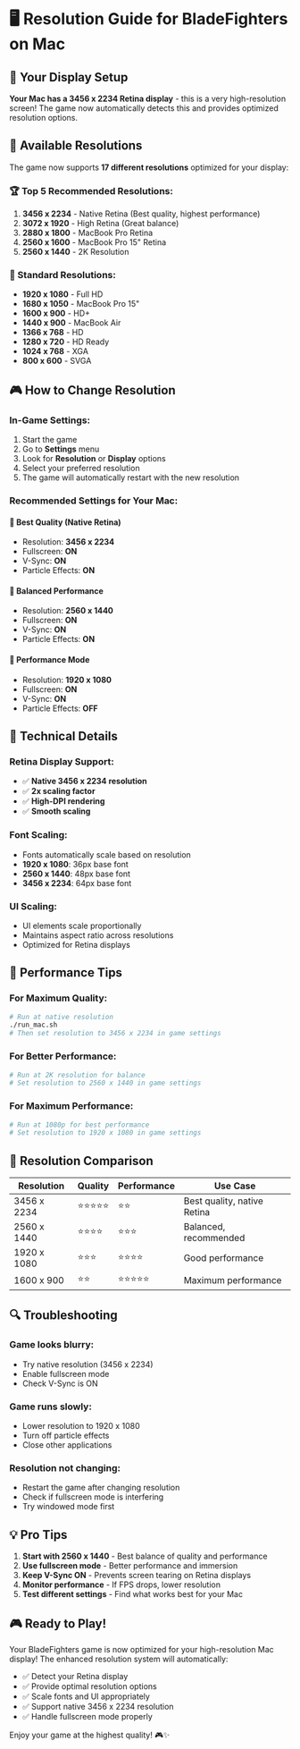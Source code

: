 # 🖥️ Resolution Guide for BladeFighters on Mac

## 🍎 Your Display Setup

**Your Mac has a 3456 x 2234 Retina display** - this is a very high-resolution screen! The game now automatically detects this and provides optimized resolution options.

## 📐 Available Resolutions

The game now supports **17 different resolutions** optimized for your display:

### 🏆 Top 5 Recommended Resolutions:
1. **3456 x 2234** - Native Retina (Best quality, highest performance)
2. **3072 x 1920** - High Retina (Great balance)
3. **2880 x 1800** - MacBook Pro Retina
4. **2560 x 1600** - MacBook Pro 15" Retina
5. **2560 x 1440** - 2K Resolution

### 📱 Standard Resolutions:
- **1920 x 1080** - Full HD
- **1680 x 1050** - MacBook Pro 15"
- **1600 x 900** - HD+
- **1440 x 900** - MacBook Air
- **1366 x 768** - HD
- **1280 x 720** - HD Ready
- **1024 x 768** - XGA
- **800 x 600** - SVGA

## 🎮 How to Change Resolution

### In-Game Settings:
1. Start the game
2. Go to **Settings** menu
3. Look for **Resolution** or **Display** options
4. Select your preferred resolution
5. The game will automatically restart with the new resolution

### Recommended Settings for Your Mac:

#### 🥇 **Best Quality (Native Retina)**
- Resolution: **3456 x 2234**
- Fullscreen: **ON**
- V-Sync: **ON**
- Particle Effects: **ON**

#### 🥈 **Balanced Performance**
- Resolution: **2560 x 1440**
- Fullscreen: **ON**
- V-Sync: **ON**
- Particle Effects: **ON**

#### 🥉 **Performance Mode**
- Resolution: **1920 x 1080**
- Fullscreen: **ON**
- V-Sync: **ON**
- Particle Effects: **OFF**

## 🔧 Technical Details

### Retina Display Support:
- ✅ **Native 3456 x 2234 resolution**
- ✅ **2x scaling factor**
- ✅ **High-DPI rendering**
- ✅ **Smooth scaling**

### Font Scaling:
- Fonts automatically scale based on resolution
- **1920 x 1080**: 36px base font
- **2560 x 1440**: 48px base font  
- **3456 x 2234**: 64px base font

### UI Scaling:
- UI elements scale proportionally
- Maintains aspect ratio across resolutions
- Optimized for Retina displays

## 🚀 Performance Tips

### For Maximum Quality:
```bash
# Run at native resolution
./run_mac.sh
# Then set resolution to 3456 x 2234 in game settings
```

### For Better Performance:
```bash
# Run at 2K resolution for balance
# Set resolution to 2560 x 1440 in game settings
```

### For Maximum Performance:
```bash
# Run at 1080p for best performance
# Set resolution to 1920 x 1080 in game settings
```

## 🎯 Resolution Comparison

| Resolution | Quality | Performance | Use Case |
|------------|---------|-------------|----------|
| 3456 x 2234 | ⭐⭐⭐⭐⭐ | ⭐⭐ | Best quality, native Retina |
| 2560 x 1440 | ⭐⭐⭐⭐ | ⭐⭐⭐ | Balanced, recommended |
| 1920 x 1080 | ⭐⭐⭐ | ⭐⭐⭐⭐ | Good performance |
| 1600 x 900 | ⭐⭐ | ⭐⭐⭐⭐⭐ | Maximum performance |

## 🔍 Troubleshooting

### Game looks blurry:
- Try native resolution (3456 x 2234)
- Enable fullscreen mode
- Check V-Sync is ON

### Game runs slowly:
- Lower resolution to 1920 x 1080
- Turn off particle effects
- Close other applications

### Resolution not changing:
- Restart the game after changing resolution
- Check if fullscreen mode is interfering
- Try windowed mode first

## 💡 Pro Tips

1. **Start with 2560 x 1440** - Best balance of quality and performance
2. **Use fullscreen mode** - Better performance and immersion
3. **Keep V-Sync ON** - Prevents screen tearing on Retina displays
4. **Monitor performance** - If FPS drops, lower resolution
5. **Test different settings** - Find what works best for your Mac

## 🎮 Ready to Play!

Your BladeFighters game is now optimized for your high-resolution Mac display! The enhanced resolution system will automatically:

- ✅ Detect your Retina display
- ✅ Provide optimal resolution options
- ✅ Scale fonts and UI appropriately
- ✅ Support native 3456 x 2234 resolution
- ✅ Handle fullscreen mode properly

Enjoy your game at the highest quality! 🎮✨ 